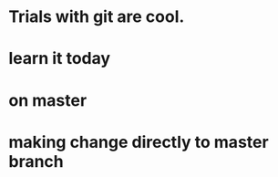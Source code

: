 # Trials with git are cool.

# learn it today

# on master

# making change directly to master branch